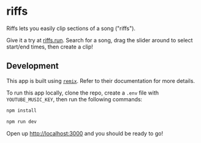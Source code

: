 # riffs

Riffs lets you easily clip sections of a song ("riffs").

Give it a try at [riffs.run](http://riffs.run). Search for a song, drag the slider around to select start/end times, then create a clip!

## Development

This app is built using [`remix`](https://remix.run). Refer to their documentation for more details.

To run this app locally, clone the repo, create a `.env` file with `YOUTUBE_MUSIC_KEY`, then run the following commands:

```sh
npm install
```

```sh
npm run dev
```

Open up [http://localhost:3000](http://localhost:3000) and you should be ready to go!
